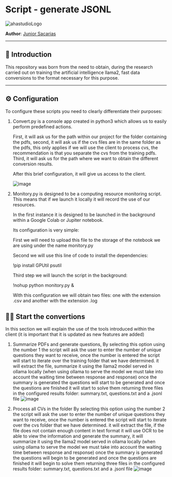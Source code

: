 # Script - generate JSONL

![ahastudioLogo](https://github.com/user-attachments/assets/51f405c7-a81a-4dd7-af14-973b3521aea2)

**Author**: [Junior Sacarias](https://github.com/juniorSacarias)

---

## 📖 Introduction

This repository was born from the need to obtain, during the research carried out on training the artificial intelligence llama2, fast data conversions to the format necessary for this purpose.

---

## ⚙️ Configuration

  To configure these scripts you need to clearly differentiate their purposes:
  
  1. Convert.py
     is a console app created in python3 which allows us to easily perform predefined actions.

     First, it will ask us for the path within our project for the folder containing the pdfs, second, it will ask us if the cvs files are in the same folder as the pdfs, this only applies if we will use the client to process cvs, the recommendation is that you separate the cvs from the training pdfs. Third, it will ask us for the path where we want to obtain the different conversion results.

     After this brief configuration, it will give us access to the client.

     ![image](https://github.com/user-attachments/assets/97f7bd75-1c7a-4df4-b122-566170df6962)

  2. Monitory.py
     is designed to be a computing resource monitoring script. This means that if we launch it locally it will record the use of our resources.

     In the first instance it is designed to be launched in the background within a Google Colab or Jupiter notebook.
      
     Its configuration is very simple:
     
     First we will need to upload this file to the storage of the notebook we are using under the name monitory.py
     
     Second we will use this line of code to install the dependencies:
     
     !pip install GPUtil psutil
     
     Third step we will launch the script in the background:

     !nohup python monitory.py &
      
     With this configuration we will obtain two files: one with the extension .csv and another with the extension .log

## 👨‍🔧 Start the convertions

  In this section we will explain the use of the tools introduced within the client (it is important that it is updated as new features are added)

1. Summarize PDFs and generate questions,
  By selecting this option using the number 1 the script will ask the user to enter the number of unique questions they want to receive, once the number is entered the script will start to iterate over the training folder that we have determined.
  it will extract the file, summarize it using the llama2 model served in ollama locally (when using ollama to serve the model we must take into account the waiting time between response and response) once the summary is generated the questions will start to be generated and once the questions are finished it will start to solve them returning three files in the configured results folder:
  summary.txt, questions.txt and a .jsonl file
   ![image](https://github.com/user-attachments/assets/5a42596a-b3ff-4e7e-b3ee-e42d38108a80)

2. Process all CVs in the folder
   By selecting this option using the number 2 the script will ask the user to enter the number of unique questions they want to receive, once the number is entered the script will start to iterate over the cvs folder that we have determined.
   it will extract the file, if the file does not contain enough content in text format it will use OCR to be able to view the information and generate the summary, it will summarize it using the llama2 model served in ollama locally (when using ollama to serve the model we must take into account the waiting time between response and response) once the summary is generated the questions will begin to be generated and once the questions are finished it will begin to solve them returning three files in the configured results folder:
   summary.txt, questions.txt and a .jsonl file
   ![image](https://github.com/user-attachments/assets/3320db17-4ba5-455f-9153-d74700147f90)
